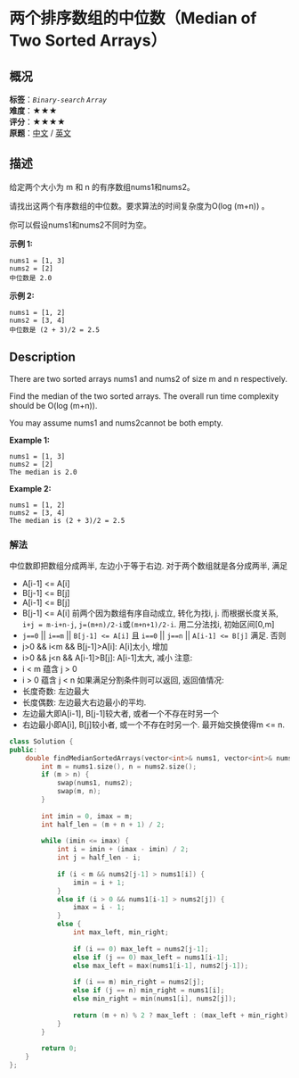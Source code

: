# 两个排序数组的中位数（Median of Two Sorted Arrays）
## 概况
**标签**：*`Binary-search`*  *`Array`*<br>
**难度**：★★★<br>
**评分**：★★★★<br>
**原题**：[中文](https://leetcode-cn.com/problems/median-of-two-sorted-arrays) / [英文](https://leetcode.com/problems/median-of-two-sorted-arrays)

## 描述
给定两个大小为 m 和 n 的有序数组nums1和nums2。

请找出这两个有序数组的中位数。要求算法的时间复杂度为O(log (m+n)) 。

你可以假设nums1和nums2不同时为空。

**示例 1:**
```
nums1 = [1, 3]
nums2 = [2]
中位数是 2.0
```

**示例 2:**
```
nums1 = [1, 2]
nums2 = [3, 4]
中位数是 (2 + 3)/2 = 2.5
```

## Description
There are two sorted arrays nums1 and nums2 of size m and n respectively.

Find the median of the two sorted arrays. The overall run time complexity should be O(log (m+n)).

You may assume nums1 and nums2cannot be both empty.

**Example 1:**
```
nums1 = [1, 3]
nums2 = [2]
The median is 2.0
```

**Example 2:**
```
nums1 = [1, 2]
nums2 = [3, 4]
The median is (2 + 3)/2 = 2.5
```


### 解法
中位数即把数组分成两半, 左边小于等于右边. 对于两个数组就是各分成两半, 满足
- A[i-1] <= A[i]
- B[j-1] <= B[j]
- A[i-1] <= B[j]
- B[j-1] <= A[i]
前两个因为数组有序自动成立, 转化为找i, j.
而根据长度关系, `i+j = m-i+n-j`, `j=(m+n)/2-i`或`(m+n+1)/2-i`.
用二分法找i, 初始区间[0,m]
- `j==0` || `i==m` || `B[j-1] <= A[i]` 且
`i==0` || `j==n` || `A[i-1] <= B[j]` 满足. 否则
- j>0 && i<m && B[j-1]>A[i]: A[i]太小, 增加
- i>0 && j<n && A[i-1]>B[j]: A[i-1]太大, 减小
注意:
- i < m 蕴含 j > 0
- i > 0 蕴含 j < n
如果满足分割条件则可以返回, 返回值情况:
- 长度奇数: 左边最大
- 长度偶数: 左边最大右边最小的平均.
- 左边最大即A[i-1], B[j-1]较大者, 或者一个不存在时另一个
- 右边最小即A[i], B[j]较小者, 或一个不存在时另一个.
最开始交换使得m <= n.
```c++
class Solution {
public:
    double findMedianSortedArrays(vector<int>& nums1, vector<int>& nums2) {
        int m = nums1.size(), n = nums2.size();
        if (m > n) {
            swap(nums1, nums2);
            swap(m, n);
        }
        
        int imin = 0, imax = m;
        int half_len = (m + n + 1) / 2;
        
        while (imin <= imax) {
            int i = imin + (imax - imin) / 2;
            int j = half_len - i;
            
            if (i < m && nums2[j-1] > nums1[i]) {
                imin = i + 1;
            }
            else if (i > 0 && nums1[i-1] > nums2[j]) {
                imax = i - 1;
            }
            else {
                int max_left, min_right;
                
                if (i == 0) max_left = nums2[j-1];
                else if (j == 0) max_left = nums1[i-1];
                else max_left = max(nums1[i-1], nums2[j-1]);
                
                if (i == m) min_right = nums2[j];
                else if (j == n) min_right = nums1[i];
                else min_right = min(nums1[i], nums2[j]);
                
                return (m + n) % 2 ? max_left : (max_left + min_right) / 2.0;
            }
        }
        
        return 0;
    }
};
```